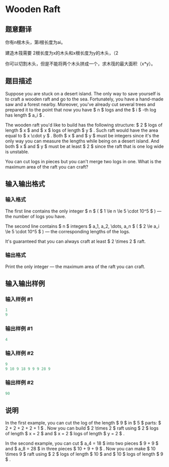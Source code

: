 # Wooden Raft

## 题意翻译

你有n根木头，第i根长度为ai。

建造木筏需要 2根长度为x的木头和x根长度为y的木头，（2

你可以切割木头，但是不能将两个木头拼成一个，求木筏的最大面积（x*y）。

## 题目描述

Suppose you are stuck on a desert island. The only way to save yourself is to craft a wooden raft and go to the sea. Fortunately, you have a hand-made saw and a forest nearby. Moreover, you've already cut several trees and prepared it to the point that now you have $ n $ logs and the $ i $ -th log has length $ a_i $ .

The wooden raft you'd like to build has the following structure: $ 2 $ logs of length $ x $ and $ x $ logs of length $ y $ . Such raft would have the area equal to $ x \cdot y $ . Both $ x $ and $ y $ must be integers since it's the only way you can measure the lengths while being on a desert island. And both $ x $ and $ y $ must be at least $ 2 $ since the raft that is one log wide is unstable.

You can cut logs in pieces but you can't merge two logs in one. What is the maximum area of the raft you can craft?

## 输入输出格式

### 输入格式

The first line contains the only integer $ n $ ( $ 1 \le n \le 5 \cdot 10^5 $ ) — the number of logs you have.

The second line contains $ n $ integers $ a_1, a_2, \dots, a_n $ ( $ 2 \le a_i \le 5 \cdot 10^5 $ ) — the corresponding lengths of the logs.

It's guaranteed that you can always craft at least $ 2 \times 2 $ raft.

### 输出格式

Print the only integer — the maximum area of the raft you can craft.

## 输入输出样例

### 输入样例 #1

```cpp
1
9

```
### 输出样例 #1

```cpp
4

```
### 输入样例 #2

```cpp
9
9 10 9 18 9 9 9 28 9

```
### 输出样例 #2

```cpp
90

```
## 说明

In the first example, you can cut the log of the length $ 9 $ in $ 5 $ parts: $ 2 + 2 + 2 + 2 + 1 $ . Now you can build $ 2 \times 2 $ raft using $ 2 $ logs of length $ x = 2 $ and $ x = 2 $ logs of length $ y = 2 $ .

In the second example, you can cut $ a_4 = 18 $ into two pieces $ 9 + 9 $ and $ a_8 = 28 $ in three pieces $ 10 + 9 + 9 $ . Now you can make $ 10 \times 9 $ raft using $ 2 $ logs of length $ 10 $ and $ 10 $ logs of length $ 9 $ .

